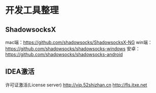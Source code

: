# 开发工具整理

## ShadowsocksX
mac端：https://github.com/shadowsocks/ShadowsocksX-NG
win端：https://github.com/shadowsocks/shadowsocks-windows
安卓：https://github.com/shadowsocks/shadowsocks-android


## IDEA激活
许可证激活(License server)
http://vip.52shizhan.cn
http://fls.itxe.net

## 